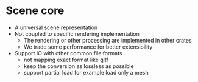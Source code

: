 # Scene core

* A universal scene representation
* Not coupled to specific rendering implementation
    * The rendering or other processing are implemented in other crates
    * We trade some performance for better extensibility
* Support IO with other common file formats
    * not mapping exact format like gltf
    * keep the conversion as lossless as possible
    * support partial load for example load only a mesh